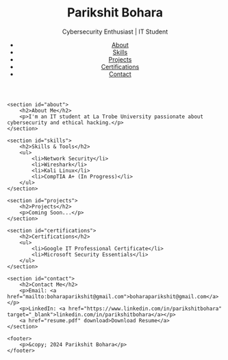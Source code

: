 <!DOCTYPE html>
<html lang="en">
<head>
    <meta charset="UTF-8">
    <meta name="viewport" content="width=device-width, initial-scale=1.0">
    <title>Parikshit Bohara | Cybersecurity Portfolio</title>
    <link rel="stylesheet" href="styles.css">
</head>
<body>
    <header>
        <h1>Parikshit Bohara</h1>
        <p>Cybersecurity Enthusiast | IT Student</p>
        <nav>
            <ul>
                <li><a href="#about">About</a></li>
                <li><a href="#skills">Skills</a></li>
                <li><a href="#projects">Projects</a></li>
                <li><a href="#certifications">Certifications</a></li>
                <li><a href="#contact">Contact</a></li>
            </ul>
        </nav>
    </header>

    <section id="about">
        <h2>About Me</h2>
        <p>I'm an IT student at La Trobe University passionate about cybersecurity and ethical hacking.</p>
    </section>

    <section id="skills">
        <h2>Skills & Tools</h2>
        <ul>
            <li>Network Security</li>
            <li>Wireshark</li>
            <li>Kali Linux</li>
            <li>CompTIA A+ (In Progress)</li>
        </ul>
    </section>

    <section id="projects">
        <h2>Projects</h2>
        <p>Coming Soon...</p>
    </section>

    <section id="certifications">
        <h2>Certifications</h2>
        <ul>
            <li>Google IT Professional Certificate</li>
            <li>Microsoft Security Essentials</li>
        </ul>
    </section>

    <section id="contact">
        <h2>Contact Me</h2>
        <p>Email: <a href="mailto:boharaparikshit@gmail.com">boharaparikshit@gmail.com</a></p>
        <p>LinkedIn: <a href="https://www.linkedin.com/in/parikshitbohara" target="_blank">linkedin.com/in/parikshitbohara</a></p>
        <a href="resume.pdf" download>Download Resume</a>
    </section>

    <footer>
        <p>&copy; 2024 Parikshit Bohara</p>
    </footer>
</body>
</html>
